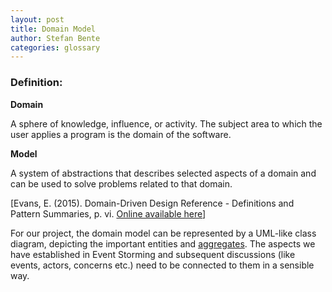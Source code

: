 ```yaml
---
layout: post
title: Domain Model
author: Stefan Bente
categories: glossary
---
```


### Definition:
**Domain**

A sphere of knowledge, influence, or activity. The subject area to which the user applies a program is the domain of the software. 

**Model**

A system of abstractions that describes selected aspects of a domain and can be used to solve problems related to that domain. 

[Evans, E. (2015). Domain-Driven Design Reference - Definitions and Pattern Summaries, p. vi. [Online available here](http://domainlanguage.com/wp-content/uploads/2016/05/DDD_Reference_2015-03.pdf)]

For our project, the domain model can be represented by a UML-like class diagram, depicting the important entities and [aggregates](https://fae.archi-lab.io/glossary/2019/09/06/Glossary-Aggregate.html). The aspects 
we have established in Event Storming and subsequent discussions (like events, actors, concerns etc.) need to be connected to them in a sensible way.
